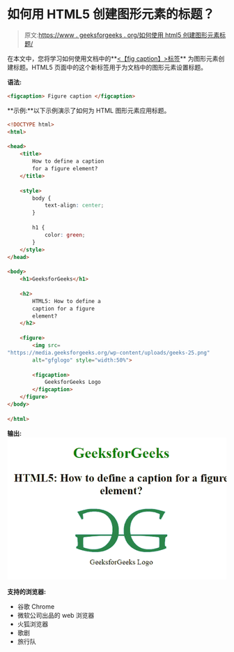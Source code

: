 # 如何用 HTML5 创建图形元素的标题？

> 原文:[https://www . geeksforgeeks . org/如何使用 html5 创建图形元素标题/](https://www.geeksforgeeks.org/how-to-create-a-caption-for-a-figure-element-using-html5/)

在本文中，您将学习如何使用文档中的**[<【fig caption】>标签](https://www.geeksforgeeks.org/html5-figcaption-tag/)** 为图形元素创建标题。HTML5 页面中的这个新标签用于为文档中的图形元素设置标题。

**语法:**

```html
<figcaption> Figure caption </figcaption>
```

**示例:**以下示例演示了如何为 HTML 图形元素应用标题。

```html
<!DOCTYPE html>
<html>

<head>
    <title>
        How to define a caption 
        for a figure element?
    </title>

    <style>
        body {
            text-align: center;
        }

        h1 {
            color: green;
        }
    </style>
</head>

<body>
    <h1>GeeksforGeeks</h1>

    <h2>
        HTML5: How to define a 
        caption for a figure 
        element?
    </h2>

    <figure>
        <img src=
"https://media.geeksforgeeks.org/wp-content/uploads/geeks-25.png"
        alt="gfglogo" style="width:50%">

        <figcaption>
            GeeksforGeeks Logo
        </figcaption>
    </figure>
</body>

</html>                        
```

**输出:**
![](img/30962429f70257fb5935a1919583fb64.png)

**支持的浏览器:**

*   谷歌 Chrome
*   微软公司出品的 web 浏览器
*   火狐浏览器
*   歌剧
*   旅行队